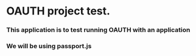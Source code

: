 # OAUTH project test. 

### This application is to test running OAUTH with an application 
### We will be using passport.js 
